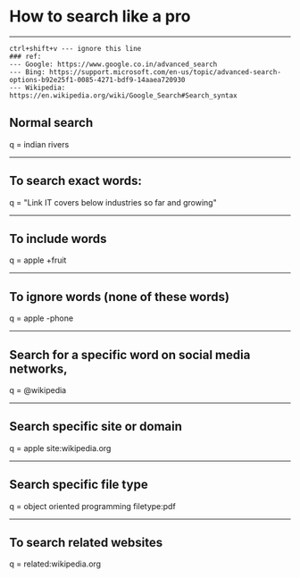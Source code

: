 # How to search like a pro
-----------------------------

```
ctrl+shift+v --- ignore this line
### ref: 
--- Google: https://www.google.co.in/advanced_search
--- Bing: https://support.microsoft.com/en-us/topic/advanced-search-options-b92e25f1-0085-4271-bdf9-14aaea720930
--- Wikipedia: https://en.wikipedia.org/wiki/Google_Search#Search_syntax
```

## Normal search
q = indian rivers

-------
## To search exact words:
q = "Link IT covers below industries so far and growing"

-------
## To include words
q = apple +fruit

-------
## To ignore words (none of these words)
q = apple -phone

-------
## Search for a specific word on social media networks,
q = @wikipedia

-------
## Search specific site or domain
q = apple site:wikipedia.org

-------
## Search specific file type
q = object oriented programming filetype:pdf

-------
## To search related websites
q = related:wikipedia.org
